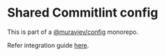 # Shared Commitlint config

This is part of a [@muravjev/config](https://github.com/muravjev/config) monorepo.

Refer integration guide [here](../../README.md#commitlint).
